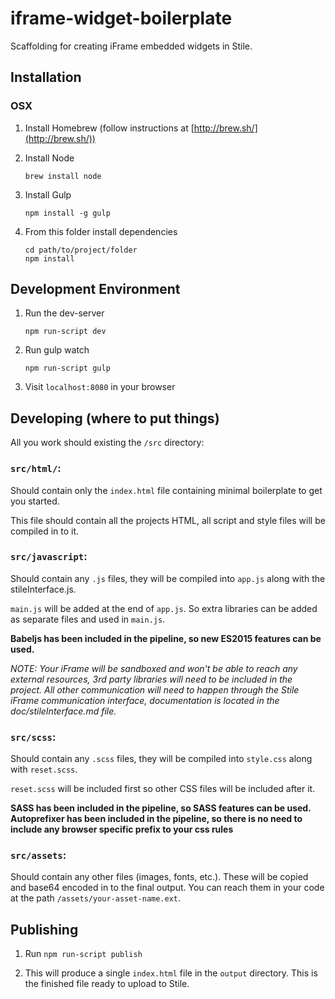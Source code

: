 # iframe-widget-boilerplate

Scaffolding for creating iFrame embedded widgets in Stile.

## Installation

### OSX

1. Install Homebrew (follow instructions at [http://brew.sh/](http://brew.sh/))
2. Install Node

    `brew install node`

3. Install Gulp

    `npm install -g gulp`

4. From this folder install dependencies

    ```
    cd path/to/project/folder
    npm install
    ```

## Development Environment

1. Run the dev-server

    `npm run-script dev`

2. Run gulp watch

    `npm run-script gulp`

3. Visit `localhost:8080` in your browser


## Developing (where to put things)

All you work should existing the `/src` directory:

### `src/html/`:

Should contain only the `index.html` file containing minimal boilerplate to get you started.

This file should contain all the projects HTML, all script and style files will be compiled in to it.

### `src/javascript`:

Should contain any `.js` files, they will be compiled into `app.js` along with the stileInterface.js.

`main.js` will be added at the end of `app.js`. So extra libraries can be added as separate files and
used in `main.js`.

**Babeljs has been included in the pipeline, so new ES2015 features can be used.**

*NOTE: Your iFrame will be sandboxed and won't be able to reach any external resources, 3rd party libraries will need to be included in the project. All other communication will need to happen through the Stile iFrame communication interface, documentation is located in the doc/stileInterface.md file.*

### `src/scss`:

Should contain any `.scss` files, they will be compiled into `style.css` along with `reset.scss`.

`reset.scss` will be included first so other CSS files will be included after it.

**SASS has been included in the pipeline, so SASS features can be used.**
**Autoprefixer has been included in the pipeline, so there is no need to include any browser specific prefix to your css rules**

### `src/assets`:

Should contain any other files (images, fonts, etc.). These will be copied and base64 encoded in to the final output. You can reach them in your code at the path `/assets/your-asset-name.ext`.


## Publishing

1. Run `npm run-script publish`

2. This will produce a single `index.html` file in the `output` directory. This is the finished file ready to upload to Stile.